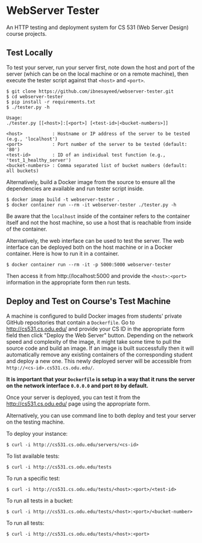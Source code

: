 # WebServer Tester

An HTTP testing and deployment system for CS 531 (Web Server Design) course projects.

## Test Locally

To test your server, run your server first, note down the host and port of the server (which can be on the local machine or on a remote machine), then execute the tester script against that `<host>` and `<port>`.

```
$ git clone https://github.com/ibnesayeed/webserver-tester.git
$ cd webserver-tester
$ pip install -r requirements.txt
$ ./tester.py -h

Usage:
./tester.py [[<host>]:[<port>] [<test-id>|<bucket-numbers>]]

<host>           : Hostname or IP address of the server to be tested (e.g., 'localhost')
<port>           : Port number of the server to be tested (default: '80')
<test-id>        : ID of an individual test function (e.g., 'test_1_healthy_server')
<bucket-numbers> : Comma separated list of bucket numbers (default: all buckets)
```

Alternatively, build a Docker image from the source to ensure all the dependencies are available and run tester script inside.

```
$ docker image build -t webserver-tester .
$ docker container run --rm -it webserver-tester ./tester.py -h
```

Be aware that the `localhost` inside of the container refers to the container itself and not the host machine, so use a host that is reachable from inside of the container.

Alternatively, the web interface can be used to test the server. The web interface can be deployed both on the host machine or in a Docker container. Here is how to run it in a container.

```
$ docker container run --rm -it -p 5000:5000 webserver-tester
```

Then access it from http://localhost:5000 and provide the `<host>:<port>` information in the appropriate form then run tests.

## Deploy and Test on Course's Test Machine

A machine is configured to build Docker images from students' private GitHub repositories that contain a `Dockerfile`. Go to http://cs531.cs.odu.edu/ and provide your CS ID in the appropriate form field then click "Deploy the Web Server" button. Depending on the network speed and complexity of the image, it might take some time to pull the source code and build an image. If an image is built successfully then it will automatically remove any existing containers of the corresponding student and deploy a new one. This newly deployed server will be accessible from `http://<cs-id>.cs531.cs.odu.edu/`.

**It is important that your `Dockerfile` is setup in a way that it runs the server on the network interface `0.0.0.0` and port `80` by default.**

Once your server is deployed, you can test it from the http://cs531.cs.odu.edu/ page using the appropriate form.

Alternatively, you can use command line to both deploy and test your server on the testing machine.

To deploy your instance:

```
$ curl -i http://cs531.cs.odu.edu/servers/<cs-id>
```

To list available tests:

```
$ curl -i http://cs531.cs.odu.edu/tests
```

To run a specific test:

```
$ curl -i http://cs531.cs.odu.edu/tests/<host>:<port>/<test-id>
```

To run all tests in a bucket:

```
$ curl -i http://cs531.cs.odu.edu/tests/<host>:<port>/<bucket-number>
```

To run all tests:

```
$ curl -i http://cs531.cs.odu.edu/tests/<host>:<port>
```
